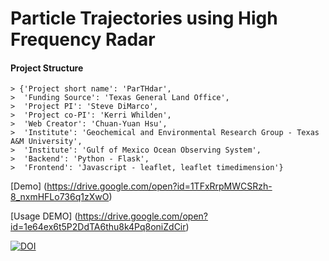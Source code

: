 # Particle Trajectories using High Frequency Radar

#### Project Structure

	> {'Project short name': 'ParTHdar',
	>  'Funding Source': 'Texas General Land Office', 
	>  'Project PI': 'Steve DiMarco',
	>  'Project co-PI': 'Kerri Whilden',
	>  'Web Creator': 'Chuan-Yuan Hsu',
	>  'Institute': 'Geochemical and Environmental Research Group - Texas A&M University',
	>  'Institute': 'Gulf of Mexico Ocean Observing System',
	>  'Backend': 'Python - Flask', 
	>  'Frontend': 'Javascript - leaflet, leaflet timedimension'}

[Demo] (https://drive.google.com/open?id=1TFxRrpMWCSRzh-8_nxmHFLo736q1zXwO)


[Usage DEMO] (https://drive.google.com/open?id=1e64ex6t5P2DdTA6thu8k4Pq8oniZdCir)


[![DOI](https://zenodo.org/badge/199946692.svg)](https://zenodo.org/badge/latestdoi/199946692)

